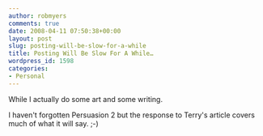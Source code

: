 ```yaml
---
author: robmyers
comments: true
date: 2008-04-11 07:50:38+00:00
layout: post
slug: posting-will-be-slow-for-a-while
title: Posting Will Be Slow For A While…
wordpress_id: 1598
categories:
- Personal
---
```


While I actually do some art and some writing.  
  
I haven't forgotten Persuasion 2 but the response to Terry's article covers much of what it will say. ;-)  


